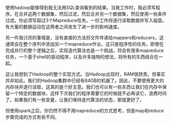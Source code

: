 使用hadoop能够得到我无法用SQL查询看到的结果。当我工作时，我必须写程序。在合并这两个数据集，然后过滤，然后合并另一个数据集，然后使用一些条件过滤。你必须写超过3个Mapreduce任务。一份工作将逐行读取数据并写入磁盘。有大量的数据运动在这两者之间发生了进一步的影响速度。

另一件我讨厌的事情是，没有直接的方法将文件传递给mappers和reducers，这通常会在整个序列中添加另一个mapreduce作业。这只是程序性的任务。即使在完成并行的整个逻辑之后，实现迭代算法也是一个挑战。将会有很多mapreduce任务，一个基于shell的驱动程序，以及许多独特的想法，将所有的东西结合在一起。

这让我想到了Hadoop的整个实现方式。当Hadoop出现时，RAM很昂贵。但事实并非如此。我们的Hadoop集群中已经有64GB的机器了。因此，不要使用更大的内存块并逐行读取，这真的是个好主意。我们也可以有一些东西让我们在内存中保留一个特定的数据块，这样下次我们的程序需要它的时候就不必再读它，浪费时间了。如果我们有一些变量，让我们保持迭代算法的状态，那就更好了。

但使用spark之后，你仍然不得不用mapreduce的方式思考，但是map和reduce步骤完成的方式有些不同。
